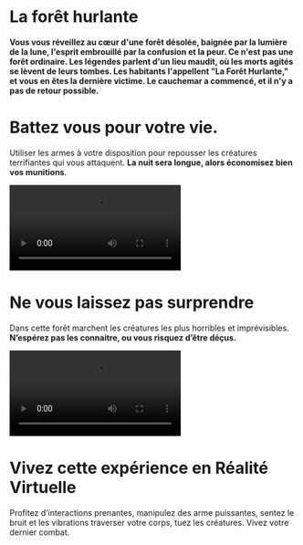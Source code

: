 # La forêt hurlante

**Vous vous réveillez au cœur d'une forêt désolée, baignée par la lumière de la lune, l'esprit embrouillé par la confusion et la peur.
Ce n'est pas une forêt ordinaire. Les légendes parlent d'un lieu maudit, où les morts agités se lèvent de leurs tombes.
Les habitants l'appellent "La Forêt Hurlante," et vous en êtes la dernière victime.
Le cauchemar a commencé, et il n'y a pas de retour possible.**

# Battez vous pour votre vie.

Utiliser les armes à votre disposition pour repousser les créatures terrifiantes qui vous attaquent. **La nuit sera longue, alors économisez bien vos munitions**.

![Aiming & Shooting.mp4](./Media/Aiming%20&%20Shooting%20(1).mp4)

# Ne vous laissez pas surprendre

Dans cette forêt marchent les créatures les plus horribles et imprévisibles. **N’espérez pas les connaitre, ou vous risquez d’être déçus.**

![endgame - trim.mp4](./Media/endgame%20-%20trim%20(1).mp4)

# Vivez cette expérience en Réalité Virtuelle

Profitez d’interactions prenantes, manipulez des arme puissantes, sentez le bruit et les vibrations traverser votre corps, tuez les créatures. Vivez votre dernier combat.
